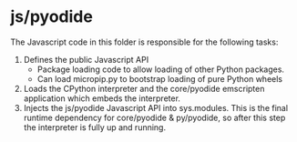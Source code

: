 # js/pyodide

The Javascript code in this folder is responsible for the following tasks:

1. Defines the public Javascript API
    - Package loading code to allow loading of other Python packages.
    - Can load micropip.py to bootstrap loading of pure Python wheels
2. Loads the CPython interpreter and the core/pyodide emscripten application
   which embeds the interpreter.
3. Injects the js/pyodide Javascript API into sys.modules. This is the final
   runtime dependency for core/pyodide & py/pyodide, so after this step the
   interpreter is fully up and running.
